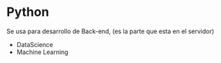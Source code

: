 # Python 

Se usa para desarrollo de Back-end, (es la parte que esta en el servidor)
- DataScience
- Machine Learning 
